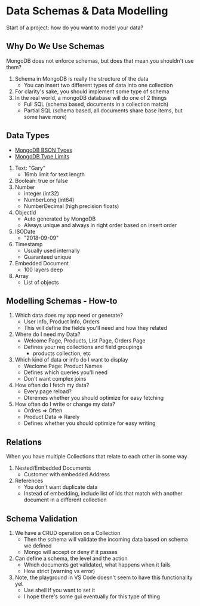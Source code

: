 # Data Schemas & Data Modelling

Start of a project: how do you want to model your data?

## Why Do We Use Schemas

MongoDB does not enforce schemas, but does that mean you shouldn't use them?

1. Schema in MongoDB is really the structure of the data
    - You can insert two different types of data into one collection
1. For clarity's sake, you should implement some type of schema
1. In the real world, a mongoDB database will do one of 2 things
    - Full SQL (schema based, documents in a collection match)
    - Partial SQL (schema based, all documents share base items, but some have more)

## Data Types

- [MongoDB BSON Types](https://docs.mongodb.com/manual/reference/bson-types/index.html)
- [MongoDB Type Limits](https://docs.mongodb.com/manual/reference/limits/)

1. Text: "Gary"
    - 16mb limit for text length
1. Boolean: true or false
1. Number
    - integer (int32)
    - NumberLong (int64)
    - NumberDecimal (high precision floats)
1. ObjectId
    - Auto generated by MongoDB
    - Always unique and always in right order based on insert order
1. ISODate
    - "2018-09-09"
1. Timestamp
    - Usually used internally
    - Guaranteed unique
1. Embedded Document
    - 100 layers deep
1. Array
    - List of objects

## Modelling Schemas - How-to

1. Which data does my app need or generate?
    - User Info, Product Info, Orders
    - This will define the fields you'll need and how they related
1. Where do I need my Data?
    - Welcome Page, Products, List Page, Orders Page
    - Defines your req collections and field groupings
        - products collection, etc
1. Which kind of data or info do I want to display
    - Weclome Page: Product Names
    - Defines which queries you'll need
    - Don't want complex joins
1. How often do I fetch my data?
    - Every page reload?
    - Dteremes whether you should optimize for easy fetching
1. How often do I write or change my data?
    - Ordres => Often
    - Product Data => Rarely
    - Defines whether you should optimize for easy writing
    
## Relations

When you have multiple Collections that relate to each other in some way

1. Nested/Embedded Documents
    - Customer with embedded Address
1. References
    - You don't want duplicate data
    - Instead of embedding, include list of ids that match with another document in a different collection

## Schema Validation

1. We have a CRUD operation on a Collection
    - Then the schema will validate the incoming data based on schema we defined
    - Mongo will accept or deny if it passes
1. Can define a schema, the level and the action
    - Which documents get validated, what happens when it fails
    - How strict (warning vs error)
1. Note, the playground in VS Code doesn't seem to have this functionality yet
    - Use shell if you want to set it
    - I hope there's some gui eventually for this type of thing